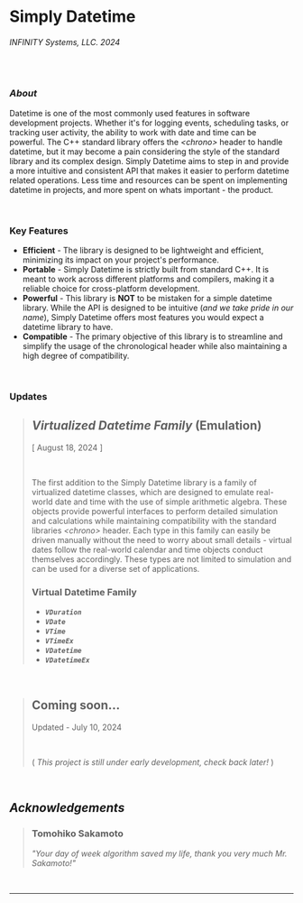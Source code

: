 # Simply Datetime
###### INFINITY Systems, LLC. 2024

<br/>

### ***About***
Datetime is one of the most commonly used features in software development projects. Whether it's for logging events, scheduling tasks, or tracking user activity, the ability to work with date and time can be powerful. The C++ standard library offers the *\<chrono>* header to handle datetime, but it may become a pain considering the style of the standard library and its complex design. Simply Datetime aims to step in and provide a more intuitive and consistent API that makes it easier to perform datetime related operations. Less time and resources can be spent on implementing datetime in projects, and more spent on whats important - the product.

<br/>

### **Key Features**
- **Efficient** - The library is designed to be lightweight and efficient, minimizing its impact on your project's performance.
- **Portable** - Simply Datetime is strictly built from standard C++. It is meant to work across different platforms and compilers, making it a reliable choice for cross-platform development.
- **Powerful** - This library is **NOT** to be mistaken for a simple datetime library. While the API is designed to be intuitive (*and we take pride in our name*), Simply Datetime offers most features you would expect a datetime library to have.
- **Compatible** - The primary objective of this library is to streamline and simplify the usage of the chronological header while also maintaining a high degree of compatibility.

<br/>

### **Updates**
> ## *Virtualized Datetime Family* (Emulation)
> [ August 18, 2024 ]
> 
> <br/>
>
> The first addition to the Simply Datetime library is a family of virtualized datetime classes, which are designed to emulate real-world date and time with the use of simple arithmetic algebra. These objects provide powerful interfaces to perform detailed simulation and calculations while maintaining compatibility with the standard libraries *\<chrono>* header. Each type in this family can easily be driven manually without the need to worry about small details - virtual dates follow the real-world calendar and time objects conduct themselves accordingly. These types are not limited to simulation and can be used for a diverse set of applications.
> ### **Virtual Datetime Family**
> - ***`VDuration`***
> - ***`VDate`***
> - ***`VTime`***
> - ***`VTimeEx`***
> - ***`VDatetime`***
> - ***`VDatetimeEx`***

<br/>

> ## Coming soon...
> Updated - July 10, 2024
> 
> <br/>
>
> ( *This project is still under early development, check back later!* )

<br/>

## ***Acknowledgements***

> ### Tomohiko Sakamoto
> *"Your day of week algorithm saved my life, thank you very much Mr. Sakamoto!"*

<br/>

---
